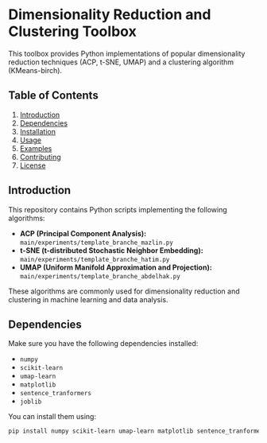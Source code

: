 # Dimensionality Reduction and Clustering Toolbox

This toolbox provides Python implementations of popular dimensionality reduction techniques (ACP, t-SNE, UMAP) and a clustering algorithm (KMeans-birch).

## Table of Contents

1. [Introduction](#introduction)
2. [Dependencies](#dependencies)
3. [Installation](#installation)
4. [Usage](#usage)
5. [Examples](#examples)
6. [Contributing](#contributing)
7. [License](#license)

## Introduction

This repository contains Python scripts implementing the following algorithms:

- **ACP (Principal Component Analysis):** `main/experiments/template_branche_mazlin.py`
- **t-SNE (t-distributed Stochastic Neighbor Embedding):** `main/experiments/template_branche_hatim.py`
- **UMAP (Uniform Manifold Approximation and Projection):** `main/experiments/template_branche_abdelhak.py`

These algorithms are commonly used for dimensionality reduction and clustering in machine learning and data analysis.

## Dependencies

Make sure you have the following dependencies installed:

- `numpy`
- `scikit-learn`
- `umap-learn`
- `matplotlib`
- `sentence_tranformers`
- `joblib`

You can install them using:

```bash
pip install numpy scikit-learn umap-learn matplotlib sentence_tranformers joblib

